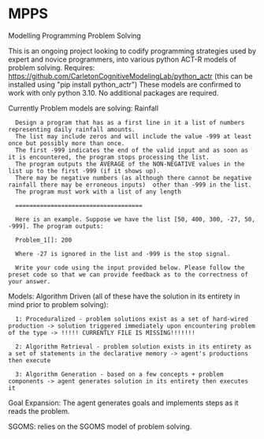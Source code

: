 # MPPS
Modelling Programming Problem Solving

This is an ongoing project looking to codify programming strategies used by expert and novice programmers,
into various python ACT-R models of problem solving. Requires: https://github.com/CarletonCognitiveModelingLab/python_actr (this can be installed using "pip install python_actr")
These models are confirmed to work with only python 3.10. No additional packages are required.

Currently Problem models are solving: Rainfall

	  Design a program that has as a first line in it a list of numbers representing daily rainfall amounts. 
	  The list may include zeros and will include the value -999 at least once but possibly more than once.
	  The first -999 indicates the end of the valid input and as soon as it is encountered, the program stops processing the list.   
	  The program outputs the AVERAGE of the NON-NEGATIVE values in the list up to the first -999 (if it shows up).  
	  There may be negative numbers (as although there cannot be negative rainfall there may be erroneous inputs)  other than -999 in the list. 
	  The program must work with a list of any length 

	  ====================================

	  Here is an example. Suppose we have the list [50, 400, 300, -27, 50, -999]. The program outputs: 

	  Problem_1[]: 200

	  Where -27 is ignored in the list and -999 is the stop signal.

	  Write your code using the input provided below. Please follow the preset code so that we can provide feedback as to the correctness of your answer.

Models:
Algorithm Driven (all of these have the solution in its entirety in mind prior to problem solving):

	  1: Proceduralized - problem solutions exist as a set of hard-wired production -> solution triggered immediately upon encountering problem of the type -> !!!!! CURRENTLY FILE IS MISSING!!!!!!!

	  2: Algorithm Retrieval - problem solution exists in its entirety as a set of statements in the declarative memory -> agent's productions then execute

	  3: Algorithm Generation - based on a few concepts + problem components -> agent generates solution in its entirety then executes it
	  
Goal Expansion: The agent generates goals and implements steps as it reads the problem.

SGOMS: relies on the SGOMS model of problem solving.
